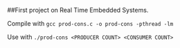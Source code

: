 ##First project on Real Time Embedded Systems.

Compile with `gcc prod-cons.c -o prod-cons -pthread -lm`

Use with `./prod-cons <PRODUCER COUNT> <CONSUMER COUNT>`
